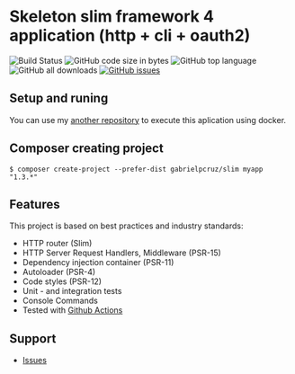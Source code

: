 # Skeleton slim framework 4 application (http + cli + oauth2)

![Build Status](https://github.com/gabrielpcruz/slim/actions/workflows/php.yml/badge.svg)
![GitHub code size in bytes](https://img.shields.io/github/languages/code-size/gabrielpcruz/slim)
![GitHub top language](https://img.shields.io/github/languages/top/gabrielpcruz/slim)
![GitHub all downloads](https://poser.pugx.org/gabrielpcruz/slim/d/total.svg)
[![GitHub issues](https://img.shields.io/github/issues/gabrielpcruz/slim?style)](https://github.com/gabrielpcruz/slim/issues)

## Setup and runing

You can use my [another repository](https://github.com/gabrielpcruz/application-php)
to execute this aplication using docker.

## Composer creating project
```
$ composer create-project --prefer-dist gabrielpcruz/slim myapp "1.3.*"
```

## Features

This project is based on best practices and industry standards:

* HTTP router (Slim)
* HTTP Server Request Handlers, Middleware (PSR-15)
* Dependency injection container (PSR-11)
* Autoloader (PSR-4)
* Code styles (PSR-12)
* Unit - and integration tests
* Console Commands
* Tested with [Github Actions](https://github.com/odan/slim4-skeleton/actions)

## Support

* [Issues](https://github.com/gabrielpcruz/slim/issues)

